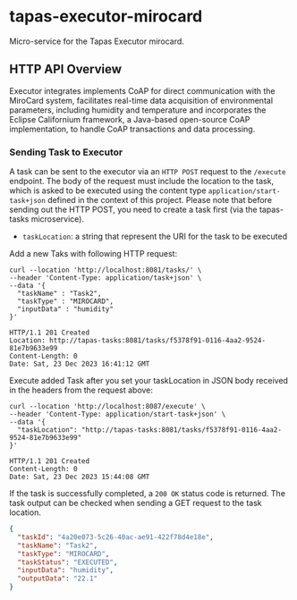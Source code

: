 # tapas-executor-mirocard

Micro-service for the Tapas Executor mirocard. 


## HTTP API Overview
Executor integrates implements CoAP for direct communication with the MiroCard system, facilitates real-time data acquisition of environmental parameters, including humidity and temperature and incorporates the Eclipse Californium framework, a Java-based open-source CoAP implementation, to handle CoAP transactions and data processing.

### Sending Task to Executor

A task can be sent to the executor via an `HTTP POST` request to the `/execute` endpoint. The body of the request 
must include the location to the task, which is asked to be executed using the content type `application/start-task+json` 
defined in the context of this project. Please note that before sending out the HTTP POST, you need to create a task first
(via the tapas-tasks microservice).

* `taskLocation`: a string that represent the URI for the task to be executed

Add a new Taks with following HTTP request:
```shell
curl --location 'http://localhost:8081/tasks/' \
--header 'Content-Type: application/task+json' \
--data '{
  "taskName" : "Task2",
  "taskType" : "MIROCARD",
  "inputData" : "humidity"
}'

HTTP/1.1 201 Created
Location: http://tapas-tasks:8081/tasks/f5378f91-0116-4aa2-9524-81e7b9633e99
Content-Length: 0
Date: Sat, 23 Dec 2023 16:41:12 GMT
```



Execute added Task after you set your taskLocation in JSON body received in the headers from the request above:
```shell
curl --location 'http://localhost:8087/execute' \
--header 'Content-Type: application/start-task+json' \
--data '{
  "taskLocation": "http://tapas-tasks:8081/tasks/f5378f91-0116-4aa2-9524-81e7b9633e99"
}'

HTTP/1.1 201 Created
Content-Length: 0
Date: Sat, 23 Dec 2023 15:44:08 GMT
```

If the task is successfully completed, a `200 OK` status code is returned. The task output can 
be checked when sending a GET request to the task location. 

```json
{
  "taskId": "4a20e073-5c26-40ac-ae91-422f78d4e18e",
  "taskName": "Task2",
  "taskType": "MIROCARD",
  "taskStatus": "EXECUTED",
  "inputData": "humidity",
  "outputData": "22.1"
}
```
